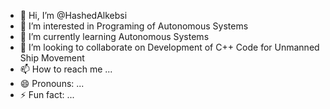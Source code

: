 - 👋 Hi, I’m @HashedAlkebsi
- 👀 I’m interested in Programing of Autonomous Systems
- 🌱 I’m currently learning Autonomous Systems
- 💞️ I’m looking to collaborate on Development of  C++ Code for Unmanned Ship Movement
- 📫 How to reach me ...
- 😄 Pronouns: ...
- ⚡ Fun fact: ...

<!---
HashedAlkebsi/HashedAlkebsi is a ✨ special ✨ repository because its `README.md` (this file) appears on your GitHub profile.
You can click the Preview link to take a look at your changes.
--->
